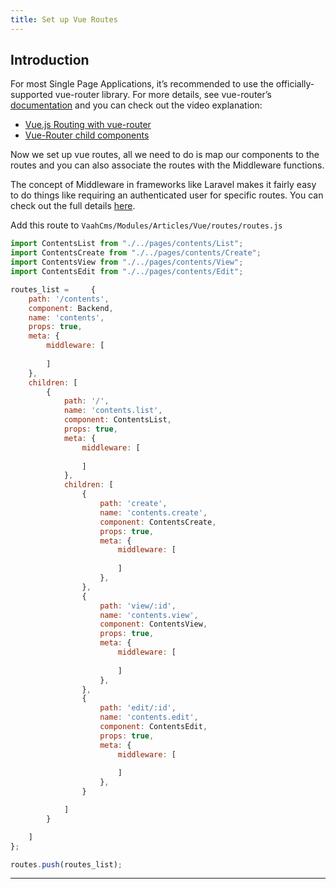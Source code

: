 ```yaml
---
title: Set up Vue Routes
---
```

## Introduction


For most Single Page Applications, it’s recommended to use the officially-supported vue-router library. For more details, see vue-router’s [documentation](https://router.vuejs.org/) and you can check out the video explanation:

- [Vue.js Routing with vue-router](https://www.youtube.com/watch?v=mY2MiaYiSdw&t=305s)
- [Vue-Router child components](https://youtu.be/X-cs3UfqfYA)

Now we set up vue routes, all we need to do is map our components to the routes and you can also associate the routes with the Middleware functions.

The concept of Middleware in frameworks like Laravel makes it fairly easy to do things like requiring an authenticated user for specific routes. You can check out the full details [here](https://blog.logrocket.com/vue-middleware-pipelines/).

Add this route to `VaahCms/Modules/Articles/Vue/routes/routes.js`



```js
import ContentsList from "./../pages/contents/List";
import ContentsCreate from "./../pages/contents/Create";
import ContentsView from "./../pages/contents/View";
import ContentsEdit from "./../pages/contents/Edit";

routes_list =     {
    path: '/contents',
    component: Backend,
    name: 'contents',
    props: true,
    meta: {
        middleware: [
            
        ]
    },
    children: [
        {
            path: '/',
            name: 'contents.list',
            component: ContentsList,
            props: true,
            meta: {
                middleware: [
                    
                ]
            },
            children: [
                {
                    path: 'create',
                    name: 'contents.create',
                    component: ContentsCreate,
                    props: true,
                    meta: {
                        middleware: [
                            
                        ]
                    },
                },
                {
                    path: 'view/:id',
                    name: 'contents.view',
                    component: ContentsView,
                    props: true,
                    meta: {
                        middleware: [
                            
                        ]
                    },
                },
                {
                    path: 'edit/:id',
                    name: 'contents.edit',
                    component: ContentsEdit,
                    props: true,
                    meta: {
                        middleware: [
                            
                        ]
                    },
                }

            ]
        }

    ]
};

routes.push(routes_list);
```

------
